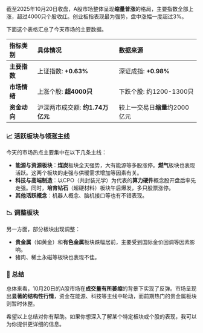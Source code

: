 截至2025年10月20日收盘，A股市场整体呈现**缩量普涨**的格局，主要指数全部上涨，超过4000只个股收红。创业板指表现最为强势，盘中涨幅一度超过3%。

下面这个表格汇总了今天市场的主要数据。

| **指标类别** | **具体情况** | **数据来源** |
| :--- | :--- | :--- |
| **主要指数** | 上证指数: **+0.63%** | 深证成指: **+0.98%** | 创业板指: **+1.98%** |  |
| **市场情绪** | 上涨个股: **超4000只** | 下跌个股: 约1200-1300只 | 涨停个股: 约95只 |  |
| **资金动向** | 沪深两市成交额: **约1.74万亿元** | 较上一交易日**缩量**约2000亿元 |  |

### 📈 活跃板块与领涨主线

今天的市场热点主要集中在以下几条主线：

*   **能源与资源板块**：**煤炭**板块全天强势，大有能源等多股涨停。**燃气**板块也表现活跃。这两个板块的走强与供暖需求增加等因素有关。
*   **科技与高端制造**：以CPO（共封装光学）为代表的**算力硬件**概念股开盘后率先走强。同时，**培育钻石**（超硬材料）板块午后爆发，多只股票涨停。
*   **其他活跃概念**：机器人概念、脑机接口等也有不错表现。

### 📉 调整板块

另一方面，部分板块出现调整：
*   **贵金属**（如黄金）和**有色金属**板块跌幅居前，主要受到国际金价回调等因素影响。
*   猪肉、稀土永磁等板块也表现不佳。

### 💎 总结

总体来看，10月20日的A股市场在**成交量有所萎缩**的背景下实现了反弹。市场呈现出**显著的结构性行情**，资金在能源、科技等主线中轮动，而前期热门的贵金属板块则暂时休整。

希望以上总结对你有帮助。如果你想深入了解某个特定板块或个股的表现，我可以为你提供更详细的信息。